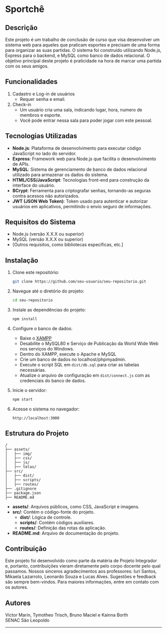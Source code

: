 

# Sportchê

## Descrição

Este projeto é um trabalho de conclusão de curso que visa desenvolver um sistema web para aqueles que praticam esportes e precisam de uma forma para organizar as suas partidas. O sistema foi construído utilizando Node.js, Express para o backend, e MySQL como banco de dados relacional. O objetivo principal deste projeto é praticidade na hora de marcar uma partida com os seus amigos.

## Funcionalidades


1. Cadastro e Log-in de usuários
    - Requer senha e email.
2. Check-in
    - Um usuário cria uma sala, indicando lugar, hora, numero de membros e esporte.
    - Você pode entrar nessa sala para poder jogar com este pessoal.


## Tecnologias Utilizadas

- **Node.js**: Plataforma de desenvolvimento para executar código JavaScript no lado do servidor.
- **Express**: Framework web para Node.js que facilita o desenvolvimento de APIs.
- **MySQL**: Sistema de gerenciamento de banco de dados relacional utilizado para armazenar os dados do sistema.
- **HTML/CSS/JavaScript**: Tecnologias front-end para construção da interface do usuário.
- **BCrypt**: Ferramenta para criptografar senhas, tornando-as seguras contra acessos não autorizados.
- **JWT (JSON Web Token)**: Token usado para autenticar e autorizar usuários em aplicativos, permitindo o envio seguro de informações.

## Requisitos do Sistema

- Node.js (versão X.X.X ou superior)
- MySQL (versão X.X.X ou superior)
- [Outros requisitos, como bibliotecas específicas, etc.]

## Instalação

1. Clone este repositório:

    ```bash
    git clone https://github.com/seu-usuario/seu-repositorio.git
    ```

2. Navegue até o diretório do projeto:

    ```bash
    cd seu-repositorio
    ```

3. Instale as dependências do projeto:

    ```bash
    npm install
    ```

4. Configure o banco de dados:

    - Baixe o [XAMPP](https://www.apachefriends.org/pt_br/index.html)
    - Desabilite o MySQL80 e Serviço de Publicação da World Wide Web nos serviços do Windows.
    - Dentro do XAMPP, execute o Apache e MySQL
    - Crie um banco de dados no localhost/phpmyadmin.
    - Execute o script SQL em `dist/db.sql` para criar as tabelas necessárias.
    - Atualize o arquivo de configuração em `dist/connect.js` com as credenciais do banco de dados.

5. Inicie o servidor:

    ```bash
    npm start
    ```

6. Acesse o sistema no navegador:

    ```
    http://localhost:3000
    ```

## Estrutura do Projeto

```plaintext
/
├── assets/
│   ├── img/
│   ├── css/
│   ├── js/
│   ├── telas/
├── src/
│   ├── dist/   
│   ├── scripts/
│   ├── routes/
├── .gitignore
├── package.json
├── README.md
```

- **assets/**: Arquivos públicos, como CSS, JavaScript e imagens.
- **src/**: Contém o código-fonte do projeto.
  - **dist/**: Lógica de controle.
  - **scripts/**: Contém códigos auxiliares.
  - **routes/**: Definição das rotas da aplicação.
- **README.md**: Arquivo de documentação do projeto.

## Contribuição

Este projeto foi desenvolvido como parte da matéria de Projeto Integrador e, portanto, contribuições vieram diretamente pelo corpo docente pelo qual passamos. Nossos sinceros agradecimentos aos professores: Iuri Santos, Mikaela Lazarroto, Leonardo Souza e Lucas Alves. Sugestões e feedback são sempre bem-vindos. Para maiores informações, entre em contato com os autores.


## Autores

Victor Marin, Tymotheo Trisch, Bruno Maciel e Kainna Borth 
<br>SENAC São Leopoldo 

---


